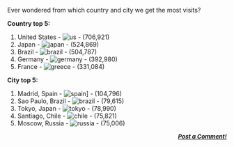 <div class="single-article">

<div class="item-page clearfix">

<div style="text-align:center;">

</div>

Ever wondered from which country and city we get the most visits?

**Country top 5:**

1.  United States -
    ![us](/images/stories/frontend/country_flags/us.gif) - (706,921)
2.  Japan - ![japan](/images/stories/frontend/country_flags/jp.gif) -
    (524,869)
3.  Brazil - ![brazil](/images/stories/frontend/country_flags/br.gif) -
    (504,787)
4.  Germany -
    ![germany](/images/stories/frontend/country_flags/de.gif) -
    (392,980)
5.  France - ![greece](/images/stories/frontend/country_flags/fr.gif) -
    (331,084)

**City top 5:**

1.  Madrid, Spain -
    ![spain\]](/images/stories/frontend/country_flags/es.gif) -
    (104,796)
2.  Sao Paulo, Brazil -
    ![brazil](/images/stories/frontend/country_flags/br.gif) - (79,615)
3.  Tokyo, Japan -
    ![tokyo](/images/stories/frontend/country_flags/jp.gif) - (78,990)
4.  Santiago, Chile -
    ![chile](/images/stories/frontend/country_flags/cl.gif) - (75,821)
5.  Moscow, Russia -
    ![russia](/images/stories/frontend/country_flags/ru.gif) - (75,006)

<div
style="font-style: italic; font-size: 10pt; font-weight: bold; text-align: right;">

[Post a Comment!](http://forums.pcsx2.net/thread-9755.html)

</div>

</div>

</div>
